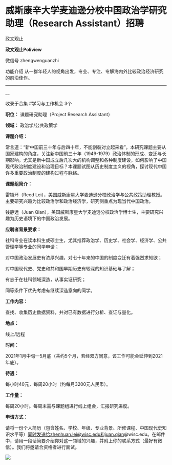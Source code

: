 

#  威斯康辛大学麦迪逊分校中国政治学研究助理（Research Assistant）招聘

政文观止  

**政文观止Poliview** 

微信号 zhengwenguanzhi

功能介绍 从一群年轻人的视角出发，专业、专注、专解海内外比较政治经济研究的前沿佳作。

____

__

收录于合集 #学习与工作机会 3个

  

**职位：** 课题研究助理（Project Research Assistant）

**领域：** 政治学/公共政策学

**课题介绍：**

常言道：“新中国前三十年与后四十年，不能割裂对立起来看”。本研究课题主要从国家建构的角度，关注新中国前三十年（1949-1979）政治体制的形成、变迁与长期影响。尤其是新中国成立后几次大的机构调整和各种制度建设，如何影响了中国现代政治制度建设和治理目标？本课题试图从历史制度主义的视角，探讨现代中国许多重要政治制度的建构过程与脉络。

**课题组简介：**

雷镇环（Reed Lei），美国威斯康星大学麦迪逊分校政治学与公共政策助理教授。主要研究兴趣为比较政治学和政治经济学，研究侧重点为现当代中国政治。

钱静远（Juan Qian），美国威斯康星大学麦迪逊分校政治学博士生，主要研究兴趣为历史语境下的中国政治发展。

**应聘者背景要求：**

社科专业在读本科生或硕士生，尤其推荐政治学、历史学、社会学、经济学、公共管理学等专业的同学申请；

对中国政治发展史有浓厚兴趣，对七十年来的中国的制度变迁有着强烈求知欲；

对中国现代史、党史和共和国早期历史有较深的知识基础与了解；

有志于在社科领域深造，从事实证研究；

同等条件下优先考虑有继续深造意向的同学。

**工作内容：**

查找、收集历史数据资料，并对已有数据进行分析、查证与量化。

**地点：**

线上/远程

**时间：**

2021年1月中旬—5月底（共约5个月，若经双方同意，该工作可能会延伸到2021年底）。

**待遇：**  

每小时40元，每周20小时（约每月3200元人民币）。

**工作量：**

每周20小时。每周末需与课题组进行线上组会，汇报研究进度。

**申请方式：**

请将一份个人简历（包含姓名、学校、年级、专业背景、所修课程、中国现代史知识水平等）同时发送给zhenhuan.lei@wisc.edu和juan.qian@wisc.edu。在邮件中，请用一段话简要介绍你对这一领域的兴趣，并附上你的联系方式（最好有微信）。我们将邀请合资格者进行面试。

  

![](images/188/2.jpeg)  

  

